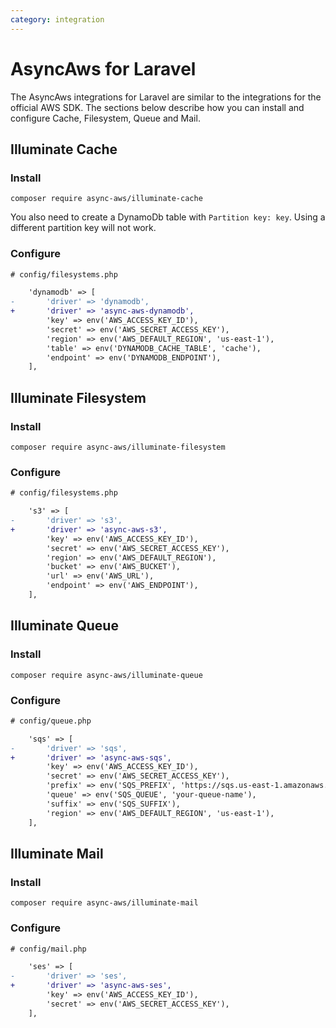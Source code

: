 ```yaml
---
category: integration
---
```


# AsyncAws for Laravel

The AsyncAws integrations for Laravel are similar to the integrations for the
official AWS SDK. The sections below describe how you can install and configure
Cache, Filesystem, Queue and Mail.

## Illuminate Cache

### Install

```shell
composer require async-aws/illuminate-cache
```

You also need to create a DynamoDb table with `Partition key: key`. Using a different
partition key will not work.

### Configure

```diff
# config/filesystems.php

    'dynamodb' => [
-       'driver' => 'dynamodb',
+       'driver' => 'async-aws-dynamodb',
        'key' => env('AWS_ACCESS_KEY_ID'),
        'secret' => env('AWS_SECRET_ACCESS_KEY'),
        'region' => env('AWS_DEFAULT_REGION', 'us-east-1'),
        'table' => env('DYNAMODB_CACHE_TABLE', 'cache'),
        'endpoint' => env('DYNAMODB_ENDPOINT'),
    ],
```

## Illuminate Filesystem

### Install

```shell
composer require async-aws/illuminate-filesystem
```

### Configure

```diff
# config/filesystems.php

    's3' => [
-       'driver' => 's3',
+       'driver' => 'async-aws-s3',
        'key' => env('AWS_ACCESS_KEY_ID'),
        'secret' => env('AWS_SECRET_ACCESS_KEY'),
        'region' => env('AWS_DEFAULT_REGION'),
        'bucket' => env('AWS_BUCKET'),
        'url' => env('AWS_URL'),
        'endpoint' => env('AWS_ENDPOINT'),
    ],
```

## Illuminate Queue

### Install

```shell
composer require async-aws/illuminate-queue
```

### Configure

```diff
# config/queue.php

    'sqs' => [
-       'driver' => 'sqs',
+       'driver' => 'async-aws-sqs',
        'key' => env('AWS_ACCESS_KEY_ID'),
        'secret' => env('AWS_SECRET_ACCESS_KEY'),
        'prefix' => env('SQS_PREFIX', 'https://sqs.us-east-1.amazonaws.com/your-account-id'),
        'queue' => env('SQS_QUEUE', 'your-queue-name'),
        'suffix' => env('SQS_SUFFIX'),
        'region' => env('AWS_DEFAULT_REGION', 'us-east-1'),
    ],
```

## Illuminate Mail

### Install

```shell
composer require async-aws/illuminate-mail
```

### Configure

```diff
# config/mail.php

    'ses' => [
-       'driver' => 'ses',
+       'driver' => 'async-aws-ses',
        'key' => env('AWS_ACCESS_KEY_ID'),
        'secret' => env('AWS_SECRET_ACCESS_KEY'),
    ],
```


